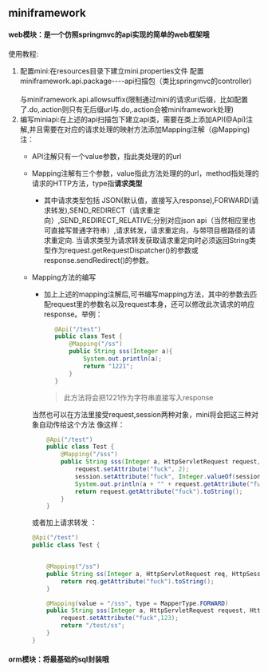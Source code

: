 ## miniframework
#### web模块：是一个仿照springmvc的api实现的简单的web框架哦
使用教程:
1. 配置mini:在resources目录下建立mini.properties文件
配置miniframework.api.package----api扫描包（类比springmvc的controller)<br>   
与miniframework.api.allowsuffix(限制通过mini的请求uri后缀，比如配置了.do,.action则只有无后缀url与.do,.action会被miniframework处理)
2. 编写miniapi:在上述的api扫描包下建立api类，需要在类上添加API(@Api)注解,并且需要在对应的请求处理的映射方法添加Mapping注解（@Mapping)
          注：
    - API注解只有一个value参数，指此类处理的的url
    - Mapping注解有三个参数，value指此方法处理的的url，method指处理的请求的HTTP方法，type指**请求类型**
        - 其中请求类型包括 JSON(默认值，直接写入response),FORWARD(请求转发),SEND_REDIRECT（请求重定向）,SEND_REDIRECT_RELATIVE;分别对应json api（当然相应里也可直接写普通字符串）,请求转发，请求重定向，与带项目根路径的请求重定向.
        当请求类型为请求转发获取请求重定向时必须返回String类型作为request.getRequestDispatcher()的参数或response.sendRedirect()的参数。
    - Mapping方法的编写   
        - 加上上述的mapping注解后,可书编写mapping方法，其中的参数去匹配request里的参数名以及request本身，还可以修改此次请求的响应response。举例：
           ```java
              @Api("/test")
              public class Test {         
                  @Mapping("/ss")
                  public String sss(Integer a){
                      System.out.println(a);
                      return "1221";
                  }
              }

            ```
            > 此方法将会把1221作为字符串直接写入response
       
        当然也可以在方法里接受request,session两种对象，mini将会把这三种对象自动传给这个方法
        像这样：
        ```java
            @Api("/test")
            public class Test {      
                @Mapping("/sss")
                public String sss(Integer a, HttpServletRequest request, HttpSession session) {
                    request.setAttribute("fuck", 2);
                    session.setAttribute("fuck", Integer.valueOf(session.getAttribute("fuck").toString()) + 1);
                    System.out.println(a + "" + request.getAttribute("fuck"));
                    return request.getAttribute("fuck").toString();
                }
            }
        ``` 
        或者加上请求转发 ：
        ```java
        @Api("/test")
        public class Test {
        
        
            @Mapping("/ss")
            public String ss(Integer a, HttpServletRequest req, HttpSession session) {
                return req.getAttribute("fuck").toString();
            }
        
            @Mapping(value = "/sss", type = MapperType.FORWARD)
            public String sss(Integer a, HttpServletRequest request, HttpSession session) {
                request.setAttribute("fuck",123);
                return "/test/ss";
            }
        }
        ```
#### orm模块：将最基础的sql封装哦
